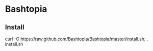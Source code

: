 Bashtopia
=========

Install
-------
curl -O https://raw.github.com/Bashtopia/Bashtopia/master/install.sh; . install.sh
